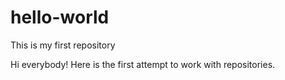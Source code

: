 # hello-world
This is my first repository

Hi everybody! Here is the first attempt to work with repositories.
